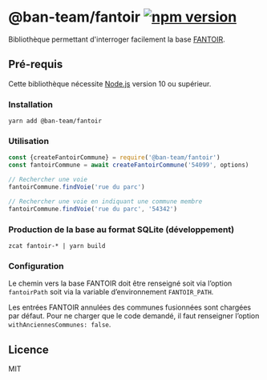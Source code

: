 # @ban-team/fantoir [![npm version](https://img.shields.io/npm/v/@ban-team/fantoir.svg)](https://www.npmjs.com/package/@ban-team/fantoir)

Bibliothèque permettant d'interroger facilement la base [FANTOIR](https://www.data.gouv.fr/fr/datasets/fichier-fantoir-des-voies-et-lieux-dits/).

## Pré-requis

Cette bibliothèque nécessite [Node.js](https://nodejs.org) version 10 ou supérieur.

### Installation

```
yarn add @ban-team/fantoir
```

### Utilisation

```js
const {createFantoirCommune} = require('@ban-team/fantoir')
const fantoirCommune = await createFantoirCommune('54099', options)

// Rechercher une voie
fantoirCommune.findVoie('rue du parc')

// Rechercher une voie en indiquant une commune membre
fantoirCommune.findVoie('rue du parc', '54342')
```

### Production de la base au format SQLite (développement)

```
zcat fantoir-* | yarn build
```

### Configuration

Le chemin vers la base FANTOIR doit être renseigné soit via l’option `fantoirPath` soit via la variable d’environnement `FANTOIR_PATH`.

Les entrées FANTOIR annulées des communes fusionnées sont chargées par défaut. Pour ne charger que le code demandé, il faut renseigner l’option `withAnciennesCommunes: false`.

## Licence

MIT
